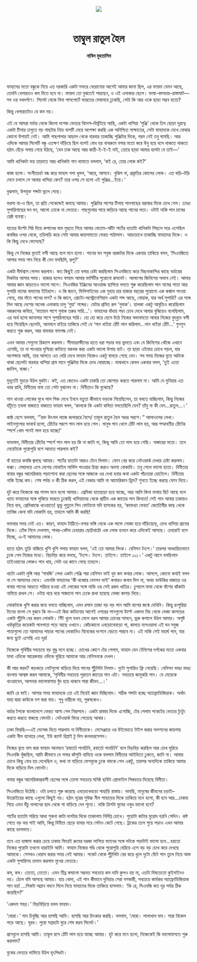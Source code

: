 <div align=center>
<img src=https://images.prothomalo.com/prothomalo-bangla%2F2021-10%2Fb17bc862-6cb9-424b-af83-0a6c295e8910%2FWhatsApp_Image_2021_10_21_at_2_22_08_PM.jpeg?rect=0%2C0%2C1200%2C630&w=1200&ar=40%3A21&auto=format%2Ccompress&ogImage=true&mode=crop&overlay=&overlay_position=bottom&overlay_width_pct=1 />
<br><br>
<h1>তাম্বুল রাতুল হৈল</h1> 
<h4>নাবিল মুহতাসিম</h4>
<br><br>
</div>

ফাহাদের মতো বন্ধুকে নিয়ে এত দরকারি একটা সফরে বেরোনোর আগেই আমার জানা ছিল, এর ফায়দা যেমন আছে, তেমনি খেসারতও কম দিতে হবে না। ফায়দা তো বুঝতেই পারছেন, ও এই এলাকার ছেলে। ভাষা-কালচার-রাস্তাঘাট—সব ওর নখদর্পণে। সিলেট থেকে বিনা পাসপোর্টে ভারতের মেঘালয়ে ঢুকেছি, সেটা কি আর ওকে ছাড়া সম্ভব হতো?

কিন্তু খেসারতটাও যে কম নয়।

এই যে আমরা বর্ডার থেকে কিলো দশেক ভেতরে বিদেশ–বিভুঁইয়ে আছি, একটা খাসিয়া ‘পুঞ্জি’ থেকে ঢিল ছোড়া দূরত্বে একটা টিলার ঢালুতে বড় গাছটার নিচে ঘাপটি মেরে অপেক্ষা করছি এক অনিশ্চিত সাক্ষাতের, সেটা ফাহাদকে দেখে বোঝার কোনো উপায়ই নেই। আমি গাছপালার আড়াল থেকে বারবার তাকাচ্ছি পুঞ্জিটার দিকে, গরম নেই তবু ঘামছি। আর এদিকে আমার সিলেটি বন্ধু এতক্ষণ দাঁড়িয়ে ছিল বলেই বোধ হয় বাথরুমে বসার মতো করে উবু হয়ে বসে থাকতে থাকতে হঠাৎ হেঁড়ে গলায় গেয়ে উঠছে, ‘যেন ঢাক আছে আর কাঠি-ই-ই-ই নাই, তোরে ছাড়া আমার হালটা যে তাই—’

আমি খানিকটা ভয় তাড়াতে আর খানিকটা গান থামাতে বললাম, ‘কই রে, তোর লোক কই?’

কাজ হলো। সংগীতচর্চা বন্ধ করে ফাহাদ গলা খুলল, ‘আরে, আসবে। বুঝিস না, প্রকৃতির কোলের লোক। এত ঘড়ি–টড়ি মেনে চললে সে আবার খাসিয়া কেন? তার ওপর সে হলো এই পুঞ্জির...ইয়ে।’

বুঝলাম, উপযুক্ত শব্দটা ভুলে গেছে।

ভরসা যা-ও ছিল, তা প্রতি সেকেন্ডেই কমছে আমার। পুঞ্জিটার পাশের টিলায় পানগাছের বরজের দিকে চোখ গেল। ঢ্যাঙা সুপারিগাছের ঘন বন, আলো ঢোকে না ভেতরে। গাছগুলোর গায়ে জড়িয়ে আছে পানের লতা। ওটাই নাকি পান চাষের শ্রেষ্ঠ ব্যবস্থা।

হাতের উল্টো পিঠ দিয়ে কপালের ঘাম মুছতে গিয়ে আমার বোতাম-আঁটা শার্টের হাতাটা খানিকটা পিছলে সরে এসেছিল কবজির ওপর থেকে, তড়িঘড়ি করে সেটা আবার জায়গামতো ফেরত পাঠালাম। আড়চোখে তাকাচ্ছি ফাহাদের দিকে। ও কি কিছু দেখে ফেলেছে?

কিন্তু সে নিজের বৃত্তেই বন্দী আছে বলে মনে হলো। পানের ঘন সবুজ বরজটার দিকে একবার তাকিয়ে বলল, ‘সিএনজিতে আসার সময় পান নিয়ে কী যেন বলছিলি, রূপু?’

একটা দীর্ঘশ্বাস গোপন করলাম। কত কিছুই তো বলার চেষ্টা করছিলাম সিএনজিতে করে বিছনাকান্দির কাছে বর্ডারের দিকটায় আসার সময়। হাজার হলেও ফাহাদ আমার ভার্সিটির পুরোনো রুমমেট। আলাপের জিনিসের অভাব নেই। আমার আবার জ্ঞান ঝাড়তেও ভালো লাগে। সিএনজির ইঞ্জিনের আওয়াজ ছাপিয়ে বলতে শুরু করেছিলাম পান নামের পাতা আর সুপারি নামের বাদামের ইতিহাস। ও কি জানে, ফিলিপাইনের এক গুহায় চার হাজার বছরের পুরোনো এক কঙ্কাল পাওয়া গেছে, যার দাঁতে পানের দাগ? ও কি জানে, প্রোটো-অস্ট্রোনেশিয়ান একটা শব্দ আছে, বোয়াক, যার অর্থ সুপারি? এর সঙ্গে মিল আছে দেশের অনেক এলাকায় চালু ‘গুয়া’ শব্দের। যেটার প্রমিত রূপ ‘গুবাক’। হালকা একটু আবৃত্তিও করেছিলাম নজরুলের কবিতা, ‘বাতায়ন পাশে গুবাক তরুর সারি...’। ফাহাদের ধাঁধায় পড়া চোখ দেখে আবার বুঝিয়েও বলেছিলাম, এর অর্থ হলো জানালার পাশে সুপারিগাছের সারি। হো হো করে হেসে উঠে নিজের স্বভাবমতো আবার নিজের বুদ্​বুদে বন্দী হয়ে গিয়েছিল ছেলেটা, আনমনে বাইরে তাকিয়ে সেই যে ‘পান খাইয়া ঠোঁট লাল করিলাম...পান খাইয়া ঠোঁট...’ গুনগুন করতে শুরু করল, আর থামবার নামগন্ধ নেই।

এখন আবার সেগুলো রিক্যাপ করলাম। সীমান্তরক্ষীদের হাতে ধরা পড়ার ভয় ভুলতে এবং যে জিনিসের খোঁজে এখানে এসেছি, তা না পাওয়ার দুশ্চিন্তা কাটাতে বকবক করা একটা ভালো উপায় বটে। তা ছাড়া এইমাত্র চোখে পড়ল, যার অপেক্ষায় আছি, তার আসতে এত দেরি দেখে ফাহাদ নিজেও একটু ঘাবড়ে গেছে যেন। সব সময় নিজের বৃত্তে আটকে থাকা ছেলেটা বারবার খাসিয়া গ্রাম মানে পুঞ্জিটার দিকে চোখ ঘোরাচ্ছে। মাঝখানে কেবল একবার বলল, ‘তুই এত্তো জানিস, বাব্বা।’

মুহূর্তেই মুচড়ে উঠল বুকটা। কই, এত জেনেও একটা চাকরি তো জোগাড় করতে পারলাম না। আমি যে দুনিয়ার এত খবর রাখি, বিনীতার বাবা তো সেটা বুঝলেন না। বিনীতাও কি বুঝেছে?

পান খাওয়া লোকের মুখে লাল পিক দেখে ইবনে বতুতা কীভাবে ভড়কে গিয়েছিলেন, তা বলতে যাচ্ছিলাম, কিন্তু নিজের হাঁটুতে তবলা বাজাতে বাজাতে ফাহাদ বলল, ‘কালকে কি একটা কবিতা বলতেছিলি যেন? তাঁবু না কী যেন...রাতুল...।’

কাষ্ঠ হেসে বললাম, ‘”রক্ত উৎপল লাজে জলান্তরে বৈসে/ তাম্বুল রাতুল হৈল অধর পরশে।” আলাওলের লেখা। লাইনগুলোর ভাবার্থ হলো, ঠোঁটের পরশে পান লাল হয়ে গেল। মানুষ পান খেলে ঠোঁট লাল হয়, আর পদ্মাবতীর ঠোঁটের স্পর্শে খোদ পানই লাল হয়ে যাচ্ছে!’

ভাবলাম, বিনীতার ঠোঁটের স্পর্শে পান লাল হয় কি না জানি না, কিন্তু আমি তো লাল হয়ে গেছি। অঙ্গারের মতো। তবে মেয়েটাকে পুরোপুরি বশে আনতে পারলাম কই?

বাঁ হাতের কবজি জ্বলছে আমার। শার্টের হাতাটা আরও টেনে দিলাম। ফোন বের করে নেটওয়ার্ক দেখার চেষ্টা করলাম। ফক্কা। মেঘালয়ে এসে দেশের মোবাইল সার্ভিস পাওয়ার চিন্তা করাও অবশ্য বোকামি। তবু পেলে ভালো হতো। বিনীতার বাবার বন্ধুর আমেরিকায় পড়াশোনা করা ছেলের সঙ্গে আজকে ওর দেখা হবার কথা একটা পাঁচতারা হোটেলে। বিনীতার নাকি ইচ্ছে কম। শেষ পর্যন্ত ও কী ঠিক করল, এই বেকার আমি না আমেরিকান ড্রিম? শুনতে ইচ্ছে করছে ফোন দিয়ে।

হুট করে নিজেকে বদ্ধ পাগল মনে হলো আমার। প্রেমিকা হাতছাড়া হয়ে যাচ্ছে, আর আমি কিনা মাথায় ছিট আছে বলে খ্যাত ফাহাদের সঙ্গে লুকিয়ে ভারতে ঢুকেছি খাসিয়াদের থেকে প্রাচীন এক জাতের পান কিনতে! সেই পান আবার ঢাকায়ও নিয়ে যাব, প্রেমিকাকে খাওয়াতে! ভুডু পুতুলে পিন ফোটানো যদি হাস্যকর হয়, ‘কামাখ্যা ফেরত’ জ্যোতিষীর কাছ থেকে তাবিজ কেনা যদি বোকামি হয়, তাহলে আমি কী করছি!

ভাববার সময় নেই এত। কারণ, ফাহাদ টাট্টিতে-বসার ভঙ্গি থেকে এক লাফে সোজা হয়ে দাঁড়িয়েছে, চোখ খাসিয়া গ্রামের দিকে। ঢোঁক গিলে দেখলাম, পাথর-কোঁদা চেহারার ছোট্টখাট্টো এক লোক হনহন করে এদিকেই আসছে। চেহারাই বলে দিচ্ছে, এ–ই আমাদের লোক।

হাতে হঠাৎ তুড়ি বাজিয়ে খুশি খুশি গলায় ফাহাদ বলল, ‘এই তো আমার লিংক। বেনিসন টংপে।’ তারপর অবধারিতভাবে ঢুকে গেল নিজের মধ্যে। বিড়বিড় করে বলছে, ‘টংপে। টংপে। তাইপে। তাইপে ১০১।’ একটু আগে বলছিলাম তাইওয়ানের লোকও পান খায়, সেটা ওর কানে গেছে তাহলে।

খাটো একটা লুঙ্গি আর ‘পাবজি’ লেখা একটা গেঞ্জি পরা বেনিসন ভাই খুব কম কথার লোক। আসলে, কোনো কথাই বলল না সে আমাদের দেখে। এমনকি ফাহাদের ‘কী খব্বোর বেনসন ভাই’ কথারও জবাব দিল না, অথচ ডাউকির বাজারে ওর বাবার পানের আড়তে পরিচয় হওয়া এই লোকের সঙ্গে নাকি ওর সেই রকম খাতির। চুপচাপ মাথা থেকে বাঁশের ঝাঁকাটা নামিয়ে রাখল সে। ওটায় থরে থরে সাজানো পান ঢেকে রাখা হয়েছে ভেজা কাপড় দিয়ে।

লোকটাকে খুশি করার জন্য বলতে যাচ্ছিলাম, এমন রসাল তাজা বড় বড় পান আমি বাপের জন্মে দেখিনি। কিন্তু রংপুরিয়া টানের বাংলা সে বুঝবে কি না—এই দ্বিধা কাটানোর আগেই ওপরের পানগুলো উল্টে একদম নিচ থেকে ভেজা কাপড়ের একটা পুঁটুলি বের করল লোকটা। গিঁট খুলে যখন মেলে ধরল আমার চোখের সামনে, ভুরু কপালে উঠল আমার। অপুষ্ট খর্বাকৃতির কয়েকটা পানপাতা পড়ে আছে ওখানে। কোঁচকানো এবড়োথেবড়ো গা, কালচে দাগওয়ালা এই ঘন সবুজ পাতাগুলো তো আমাদের পাড়ার পানের দোকানিও বিবেকের দংশনে বেচতে পারবে না। এই নাকি সেই মহার্ঘ পান, যার জন্য ছুটে এসেছি এত দূর!

নিজেকে পৃথিবীর সবচেয়ে বড় বুদ্ধু মনে হচ্ছে। চোখের কোণে টের পেলাম, ফাহাদ যেন টেনিসের দর্শকের মতো একবার মাথা এদিকে আরেকবার ওদিকে ঘুরিয়ে আমাকে আর বেনিসনকে দেখল।

কী আর করব? কড়কড়ে নোটগুলো বাড়িয়ে দিয়ে পানের পুঁটুলিটা নিলাম। দুটো সুপারিও ফ্রি পেয়েছি। বেনিসন ভাঙা ভাঙা বাংলায় আশ্বস্ত করল আমাকে, ‘পৃথিবীর সবচেয়ে পুরাতন জাতের পান এটা। সবচেয়ে জাদুকরি পান। যে মেয়েকে খাওয়াবেন, আপনার ভালোবাসায় বুঁদ হয়ে থাকবে সারা জীবন...।’

জানি রে ভাই। আসার সময় ফাহাদকে তো এই নিয়েই জ্ঞান দিচ্ছিলাম। সঠিক শব্দটা হচ্ছে অ্যাফ্রোডিজিয়াক। অর্থাৎ যাহা দ্বারা কাউকে বশ করা যায়। শুধু নারীকে নয়, পুরুষকেও।

বর্ডার টপকে বাংলাদেশে ফেরত আসা গেল নিরাপদে। একটা রাস্তার দিকে এগোচ্ছি, টের পেলাম পকেটের ভেতরে টুংটুং করতে করতে বাজছে ফোনটা। নেটওয়ার্ক ফিরে পেয়েছে আবার।

ঢাকা ফিরছি—এই মেসেজ দিতে পারলাম না বিনীতাকে। মেসেঞ্জারে ওর উইন্ডোতে টাইপ করার অপশনের জায়গায় একটা নীল ব্যানারে লেখা, ইউ ক্যান্ট রিপ্লাই টু দিস কনভারসেশন।

নিজের বৃত্তে বাস করা ফাহাদ আনমনে ‘রবার্তো পানচিনি, রবার্তো পানচিনি’ বলে বিড়বিড় করছিল আর চোখ ঘুরিয়ে সিএনজি খুঁজছিল, আমি কীভাবে যে গলার কাঁপুনি থামিয়ে ওকে বললাম বিনীতার আইডিতে ঢুকতে, জানি না। আমার চোখে কিছু বোধ হয় দেখেছিল ও, কথা না বাড়িয়ে ফেসবুকে ঢুকে থমকে গেল একটু, তারপর অন্যদিকে তাকিয়ে আমার দিকে বাড়িয়ে দিল ফোনটা।

বাবার বন্ধুর আমেরিকাপ্রবাসী ছেলের সঙ্গে তোলা সবচেয়ে ঘনিষ্ঠ ছবিটা প্রোফাইল পিকচারে দিয়েছে বিনীতা।

সিএনজিতে উঠেছি। ওটা চলতে শুরু করেছে এবড়োখেবড়ো পাহাড়ি রাস্তায়। ভাবছি, মানুষের জীবনের চড়াই–উতরাইয়ের কাছে এগুলো কিছুই নয়। হঠাৎ দূরের সুউচ্চ নীল পাহাড়ের দিকে তাকিয়ে মনে হলো, কী হবে আর...ঢাকায় গিয়ে এমন উঁচু দালানের ছাদ থেকে পা বাড়িয়ে দেব শূন্যে। নাকি ত্রিশটা ঘুমের ওষুধ ভালো হবে?

শার্টের হাতাটা সরিয়ে আধা শুকনা কাটা দাগটার দিকে তাকালাম নির্লিপ্ত চোখে। পুরোটা কাটার মুরোদ হয়নি সেদিন। কষ্ট পেতে বড় ভয় পাই আমি, কিন্তু বিনীতা ছেড়ে যাবার পরে সেটাও কেটে গেছে। ট্রাকের তলে শুয়ে পড়াও এখন আমার কাছে ডালভাত।

তবে এত হাঙ্গামা করার চেয়ে ঢাকায় ফিরেই রুমের দরজা লাগিয়ে ফ্যানের সঙ্গে লটকে পড়াটাই ভালো হবে...হয়তো নিজের পুরোটা তখনো হারাইনি আমি। ফাহাদ নিজের গণ্ডি থেকে পুরোপুরি বেরিয়ে এসে বড় বড় চোখ করে দেখছে আমাকে। সেসবও খেয়াল করার সময় নেই আমার। পকেট থেকে পুঁটুলিটা বের করে খুলে দুটো বেঁটে পান তুলে নিয়ে আস্ত একটা সুপারিসহ চালান করলাম মুখের ভেতরে।

কষ, কষ। তেতো, তেতো। এমন তীব্র কষালো সম্ভবত সবচেয়ে কম দামি কুলও হয় না, এতটা বিষতেতো কুইনাইনও নয়। ঠেলে বমি আসছে আমার। হায় খোদা, এই পান কীভাবে দুনিয়ার সেরা বশকারী, সবচেয়ে কার্যকর অ্যাফ্রোডিজিয়াক পান হয়! ...পিকটা অম্লান বদনে গিলে নিয়ে ফাহাদের দিকে তাকিয়ে হাসলাম। ‘কি রে, সিএনজি কত দূর পর্যন্ত ঠিক করেছিস?’

‘একদম শহর।’ বিড়বিড়িয়ে বলল ফাহাদ।

‘ঘোরা।’ পান চিবুচ্ছি আর হাসছি আমি। হাসছি আর চিৎকার করছি। বললাম, ‘ঘোরা। লালাখাল যাব। সারা বিকেল পড়ে আছে। ঘুরব। পুরো সপ্তাহটা ঘুরে শেষ করব সিলেট।’

প্রাণখুলে হাসছি আমি। তাম্বুল রসে ঠোঁট লাল হয়ে যাচ্ছে আমার। হুট করে মনে হলো, নিজেকেই কি ভালোবাসতে শুরু করলাম?

বুকের ভেতরে লাফিয়ে উঠল হৃৎপিণ্ডটা।

